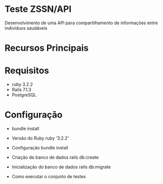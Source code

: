 # Teste ZSSN/API
Desenvolvimento de uma API para compartilhamento de informações entre indivíduos saudáveis

# Recursos Principais

# Requisitos
  * ruby 3.2.2
  * Rails 7.1.3
  * PostgreSQL

# Configuração
  * bundle install

* Versão do Ruby
  ruby '3.2.2'

* Configuração
  bundle install

* Criação de banco de dados
  rails db:create

* Inicialização do banco de dados
  rails db:migrate
* Como executar o conjunto de testes
